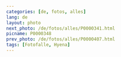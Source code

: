 ```yaml
---
categories: [de, fotos, alles]
lang: de
layout: photo
next_photo: /de/fotos/alles/P0000341.html
picname: P0000348
prev_photo: /de/fotos/alles/P0000407.html
tags: [Fotofalle, Hyena]
---
```

